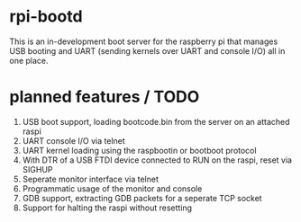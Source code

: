 # rpi-bootd
This is an in-development boot server for the raspberry pi that manages USB booting and UART (sending kernels over UART and console I/O) all in one place.

# planned features / TODO

1. USB boot support, loading bootcode.bin from the server on an attached raspi
2. UART console I/O via telnet
3. UART kernel loading using the raspbootin or bootboot protocol
4. With DTR of a USB FTDI device connected to RUN on the raspi, reset via SIGHUP
5. Seperate monitor interface via telnet
6. Programmatic usage of the monitor and console
7. GDB support, extracting GDB packets for a seperate TCP socket
8. Support for halting the raspi without resetting
